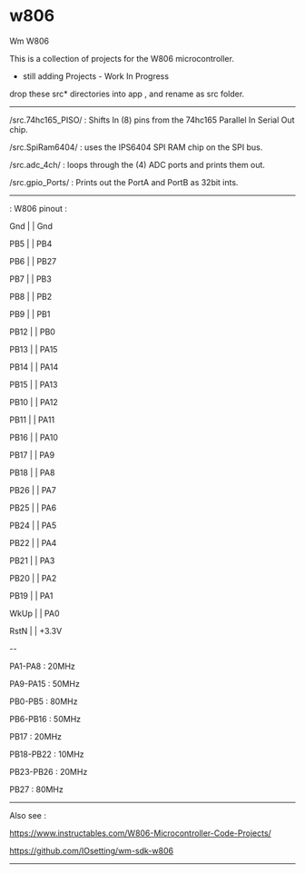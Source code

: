 # w806
Wm W806

This is a collection of projects for the W806 microcontroller.

- still adding Projects - Work In Progress

drop these src* directories into app , and rename as src folder.

---

/src.74hc165_PISO/ : Shifts In (8) pins from the 74hc165 Parallel In Serial Out chip.

/src.SpiRam6404/ : uses the IPS6404 SPI RAM chip on the SPI bus.

/src.adc_4ch/ : loops through the (4) ADC ports and prints them out.

/src.gpio_Ports/ : Prints out the PortA and PortB as 32bit ints. 

---

  : W806 pinout :

Gnd	|    | Gnd

 PB5 |   | PB4
 
 PB6 |   | PB27

PB7	|    | PB3

 PB8 |   | PB2
 
 PB9 |    | PB1
 
PB12 |    | PB0

PB13 |   | PA15

PB14 |   | PA14

PB15 |   | PA13

PB10 |   | PA12

PB11 |   | PA11

PB16 |   | PA10

PB17 |   | PA9

PB18 |   | PA8

PB26 |   | PA7  

PB25 |   | PA6

PB24 |   | PA5

PB22 |   | PA4

PB21 |   | PA3

PB20 |   | PA2

PB19 |   | PA1

 WkUp |   | PA0

 RstN |    | +3.3V

--

PA1-PA8 :	  20MHz

PA9-PA15 : 50MHz

PB0-PB5 :	80MHz

PB6-PB16 : 50MHz

PB17 :	  20MHz 

PB18-PB22 :   10MHz

PB23-PB26 :  20MHz

PB27 :	80MHz

---

Also see :

https://www.instructables.com/W806-Microcontroller-Code-Projects/

https://github.com/IOsetting/wm-sdk-w806

---
